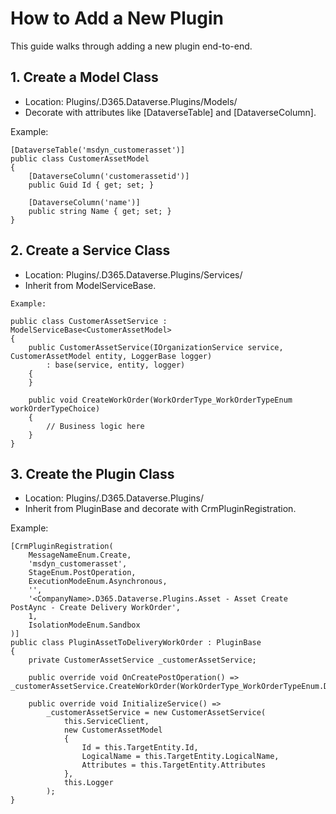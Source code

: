 # How to Add a New Plugin

This guide walks through adding a new plugin end-to-end.

## 1. Create a Model Class

- Location: Plugins/<CompanyName>.D365.Dataverse.Plugins/Models/
- Decorate with attributes like [DataverseTable] and [DataverseColumn].

Example:
```
[DataverseTable('msdyn_customerasset')]
public class CustomerAssetModel
{
    [DataverseColumn('customerassetid')]
    public Guid Id { get; set; }

    [DataverseColumn('name')]
    public string Name { get; set; }
}
```

## 2. Create a Service Class

- Location: Plugins/<CompanyName>.D365.Dataverse.Plugins/Services/
- Inherit from ModelServiceBase<TModel>.
```
Example:

public class CustomerAssetService : ModelServiceBase<CustomerAssetModel>
{
    public CustomerAssetService(IOrganizationService service, CustomerAssetModel entity, LoggerBase logger)
        : base(service, entity, logger)
    {
    }

    public void CreateWorkOrder(WorkOrderType_WorkOrderTypeEnum workOrderTypeChoice)
    {
        // Business logic here
    }
}
```

## 3. Create the Plugin Class

- Location: Plugins/<CompanyName>.D365.Dataverse.Plugins/
- Inherit from PluginBase and decorate with CrmPluginRegistration.

Example:
```
[CrmPluginRegistration(
    MessageNameEnum.Create,
    'msdyn_customerasset',
    StageEnum.PostOperation,
    ExecutionModeEnum.Asynchronous,
    '',
    '<CompanyName>.D365.Dataverse.Plugins.Asset - Asset Create PostAync - Create Delivery WorkOrder',
    1,
    IsolationModeEnum.Sandbox
)]
public class PluginAssetToDeliveryWorkOrder : PluginBase
{
    private CustomerAssetService _customerAssetService;

    public override void OnCreatePostOperation() => _customerAssetService.CreateWorkOrder(WorkOrderType_WorkOrderTypeEnum.Delivery);

    public override void InitializeService() =>
        _customerAssetService = new CustomerAssetService(
            this.ServiceClient,
            new CustomerAssetModel
            {
                Id = this.TargetEntity.Id,
                LogicalName = this.TargetEntity.LogicalName,
                Attributes = this.TargetEntity.Attributes
            },
            this.Logger
        );
}
```